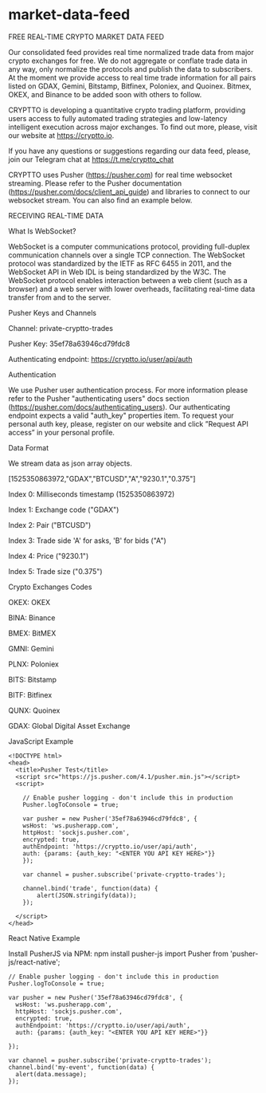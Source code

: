 # market-data-feed

FREE REAL-TIME CRYPTO MARKET DATA FEED

Our consolidated feed provides real time normalized trade data from major crypto exchanges for free. We do not aggregate or conflate trade data in any way, only normalize the protocols and publish the data to subscribers. At the moment we provide access to real time trade information for all pairs listed on GDAX, Gemini, Bitstamp, Bitfinex, Poloniex, and Quoinex. Bitmex, OKEX, and Binance to be added soon with others to follow.

CRYPTTO is developing a quantitative crypto trading platform, providing users access to fully automated trading strategies and low-latency intelligent execution across major exchanges. To find out more, please, visit our website at https://cryptto.io.

If you have any questions or suggestions regarding our data feed, please, join our Telegram chat at https://t.me/cryptto_chat

CRYPTTO uses Pusher (https://pusher.com) for real time websocket streaming. Please refer to the Pusher documentation (https://pusher.com/docs/client_api_guide) and libraries to connect to our websocket stream. You can also find an example below.


RECEIVING REAL-TIME DATA

What Is WebSocket?

WebSocket is a computer communications protocol, providing full-duplex communication channels over a single TCP connection. The WebSocket protocol was standardized by the IETF as RFC 6455 in 2011, and the WebSocket API in Web IDL is being standardized by the W3C. The WebSocket protocol enables interaction between a web client (such as a browser) and a web server with lower overheads, facilitating real-time data transfer from and to the server.

Pusher Keys and Channels

Channel: private-cryptto-trades

Pusher Key: 35ef78a63946cd79fdc8

Authenticating endpoint: https://cryptto.io/user/api/auth


Authentication

We use Pusher user authentication process. For more information please refer to the Pusher "authenticating users" docs section (https://pusher.com/docs/authenticating_users). Our authenticating endpoint expects a valid "auth_key" properties item. To request your personal auth key, please, register on our website and click ”Request API access” in your personal profile.


Data Format

We stream data as json array objects.

[1525350863972,"GDAX","BTCUSD","A","9230.1","0.375"]

Index 0: Milliseconds timestamp (1525350863972)

Index 1: Exchange code ("GDAX")

Index 2: Pair ("BTCUSD")

Index 3: Trade side 'A' for asks, 'B' for bids ("A")

Index 4: Price ("9230.1")

Index 5: Trade size ("0.375")

Crypto Exchanges Codes

OKEX: OKEX

BINA: Binance

BMEX: BitMEX

GMNI: Gemini

PLNX: Poloniex

BITS: Bitstamp

BITF: Bitfinex

QUNX: Quoinex

GDAX: Global Digital Asset Exchange

JavaScript Example
```
<!DOCTYPE html>
<head>
  <title>Pusher Test</title>
  <script src="https://js.pusher.com/4.1/pusher.min.js"></script>
  <script>
 
	// Enable pusher logging - don't include this in production
	Pusher.logToConsole = true;
 
	var pusher = new Pusher('35ef78a63946cd79fdc8', {
  	wsHost: 'ws.pusherapp.com',
  	httpHost: 'sockjs.pusher.com',
  	encrypted: true,
  	authEndpoint: 'https://cryptto.io/user/api/auth',
  	auth: {params: {auth_key: "<ENTER YOU API KEY HERE>"}}
	});
 
	var channel = pusher.subscribe('private-cryptto-trades');
 
	channel.bind('trade', function(data) {
    	alert(JSON.stringify(data));
	});
 
  </script>
</head>
```

React Native Example

Install PusherJS via NPM:
npm install pusher-js
import Pusher from 'pusher-js/react-native';
```
// Enable pusher logging - don't include this in production
Pusher.logToConsole = true;
 
var pusher = new Pusher('35ef78a63946cd79fdc8', {
  wsHost: 'ws.pusherapp.com',
  httpHost: 'sockjs.pusher.com',
  encrypted: true,
  authEndpoint: 'https://cryptto.io/user/api/auth',
  auth: {params: {auth_key: "<ENTER YOU API KEY HERE>"}}
 
});
 
var channel = pusher.subscribe('private-cryptto-trades');
channel.bind('my-event', function(data) {
  alert(data.message);
});
```
 

